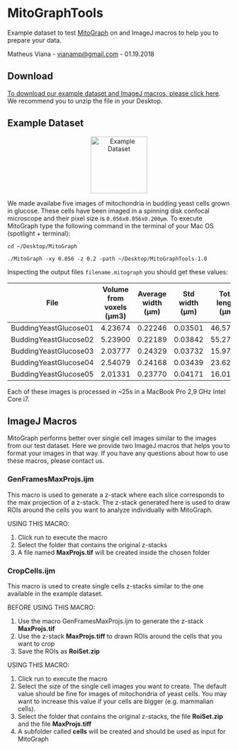 # MitoGraphTools

Example dataset to test <a href="https://github.com/vianamp/MitoGraph">MitoGraph</a> on and ImageJ macros to help you to prepare your data.

Matheus Viana - vianamp@gmail.com - 01.19.2018

## Download

<a href="https://github.com/vianamp/MitoGraphTools/archive/v1.0.zip">To download our example dataset and ImageJ macros, please click here</a>. We recommend you to unzip the file in your Desktop.

## Example Dataset

<p align="center">
  <img src="https://sites.google.com/site/vianamp/_/rsrc/1418664353567/mitograph/mitoexamples.png" width="auto" height="128" title="Example Dataset">
</p>

We made availabe five images of mitochondria in budding yeast cells grown in glucose. These cells have been imaged in a spinning disk confocal microscope and their pixel size is `0.056x0.056x0.200µm`. To execute MitoGraph type the following command in the terminal of your Mac OS (spotlight + terminal):

`cd ~/Desktop/MitoGraph`

`./MitoGraph -xy 0.056 -z 0.2 -path ~/Desktop/MitoGraphTools-1.0`

Inspecting the output files `filename.mitograph` you should get these values:

| File | Volume from voxels (µm3) | Average width (µm) | Std width (µm) | Total length (µm) | Volume from length (µm3)|
|------|:------------------------:|:------------------:|:--------------:|:-----------------:|:-----------------------:|
|BuddingYeastGlucose01 | 4.23674	| 0.22246	| 0.03501	| 46.57995	| 3.29254|
|BuddingYeastGlucose02 | 5.23900	| 0.22189	| 0.03842	| 55.27222	| 3.90696|
|BuddingYeastGlucose03 | 2.03777	| 0.24329	| 0.03732	| 15.97084	| 1.12891|
|BuddingYeastGlucose04 | 2.54079	| 0.24168	| 0.03439	| 23.62560	| 1.67000|
|BuddingYeastGlucose05 | 2.01331	| 0.23770	| 0.04171	| 16.01066	| 1.13173|

Each of these images is processed in ~25s in a MacBook Pro 2,9 GHz Intel Core i7.

## ImageJ Macros

MitoGraph performs better over single cell images similar to the images from our test dataset. Here we provide two ImageJ macros that helps you to format your images in that way. If you have any questions about how to use these macros, please contact us.

### GenFramesMaxProjs.ijm

This macro is used to generate a z-stack where each slice corresponds to the max projection of a z-stack. The z-stack generated here is used to draw ROIs around the cells you want to analyze individually with MitoGraph.

USING THIS MACRO:

1. Click run to execute the macro
2. Select the folder that contains the original z-stacks
3. A file named __MaxProjs.tif__ will be created inside the chosen folder

### CropCells.ijm

This macro is used to create single cells z-stacks similar to the one available in the example dataset.

BEFORE USING THIS MACRO:

1. Use the macro GenFramesMaxProjs.ijm to generate the z-stack __MaxProjs.tif__
2. Use the z-stack __MaxProjs.tiff__ to drawn ROIs around the cells that you want to crop
3. Save the ROIs as __RoiSet.zip__

USING THIS MACRO:

1. Click run to execute the macro
2. Select the size of the single cell images you want to create. The default value should be fine for images of mitochondria of yeast cells. You may want to increase this value if your cells are bigger (e.g. mammalian cells).
3. Select the folder that contains the original z-stacks, the file __RoiSet.zip__ and the file __MaxProjs.tiff__
4. A subfolder called __cells__ will be created and should be used as input for MitoGraph
